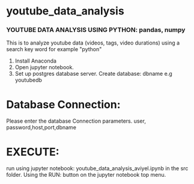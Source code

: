 # youtube_data_analysis

### YOUTUBE DATA ANALYSIS USING PYTHON: pandas, numpy 

This is to analyze youtube data (videos, tags, video durations) using a search key word for example "python"

1. Install Anaconda
2. Open jupyter notebook. 
3. Set up postgres database server. Create database: dbname e.g youtubedb
   

# Database Connection:
Please enter the database Connection parameters. 
user, password,host,port,dbname

# EXECUTE: 
 run  using jupyter notebook: youtube_data_analysis_aviyel.ipynb  in  the src folder. Using the RUN: button on the jupyter notebook top menu.
